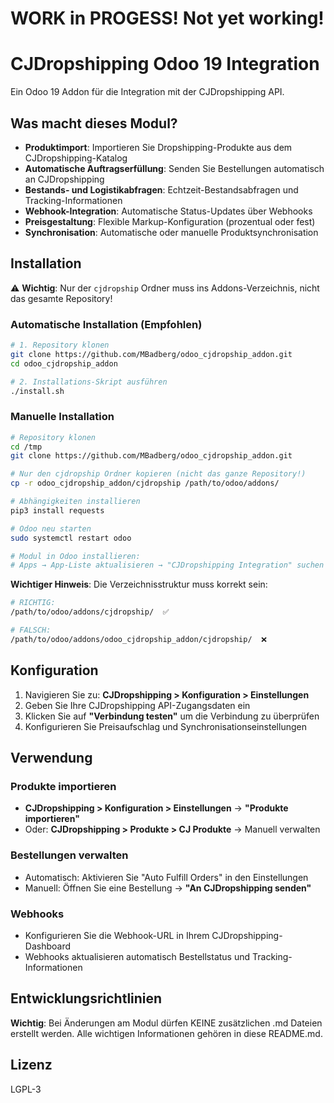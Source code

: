 # WORK in PROGESS! Not yet working!

# CJDropshipping Odoo 19 Integration

Ein Odoo 19 Addon für die Integration mit der CJDropshipping API.

## Was macht dieses Modul?

- **Produktimport**: Importieren Sie Dropshipping-Produkte aus dem CJDropshipping-Katalog
- **Automatische Auftragserfüllung**: Senden Sie Bestellungen automatisch an CJDropshipping
- **Bestands- und Logistikabfragen**: Echtzeit-Bestandsabfragen und Tracking-Informationen
- **Webhook-Integration**: Automatische Status-Updates über Webhooks
- **Preisgestaltung**: Flexible Markup-Konfiguration (prozentual oder fest)
- **Synchronisation**: Automatische oder manuelle Produktsynchronisation

## Installation

⚠️ **Wichtig**: Nur der `cjdropship` Ordner muss ins Addons-Verzeichnis, nicht das gesamte Repository!

### Automatische Installation (Empfohlen)

```bash
# 1. Repository klonen
git clone https://github.com/MBadberg/odoo_cjdropship_addon.git
cd odoo_cjdropship_addon

# 2. Installations-Skript ausführen
./install.sh
```

### Manuelle Installation

```bash
# Repository klonen
cd /tmp
git clone https://github.com/MBadberg/odoo_cjdropship_addon.git

# Nur den cjdropship Ordner kopieren (nicht das ganze Repository!)
cp -r odoo_cjdropship_addon/cjdropship /path/to/odoo/addons/

# Abhängigkeiten installieren
pip3 install requests

# Odoo neu starten
sudo systemctl restart odoo

# Modul in Odoo installieren:
# Apps → App-Liste aktualisieren → "CJDropshipping Integration" suchen → Installieren
```

**Wichtiger Hinweis**: Die Verzeichnisstruktur muss korrekt sein:
```bash
# RICHTIG:
/path/to/odoo/addons/cjdropship/  ✅

# FALSCH:
/path/to/odoo/addons/odoo_cjdropship_addon/cjdropship/  ❌
```

## Konfiguration

1. Navigieren Sie zu: **CJDropshipping > Konfiguration > Einstellungen**
2. Geben Sie Ihre CJDropshipping API-Zugangsdaten ein
3. Klicken Sie auf **"Verbindung testen"** um die Verbindung zu überprüfen
4. Konfigurieren Sie Preisaufschlag und Synchronisationseinstellungen

## Verwendung

### Produkte importieren
- **CJDropshipping > Konfiguration > Einstellungen** → **"Produkte importieren"**
- Oder: **CJDropshipping > Produkte > CJ Produkte** → Manuell verwalten

### Bestellungen verwalten
- Automatisch: Aktivieren Sie "Auto Fulfill Orders" in den Einstellungen
- Manuell: Öffnen Sie eine Bestellung → **"An CJDropshipping senden"**

### Webhooks
- Konfigurieren Sie die Webhook-URL in Ihrem CJDropshipping-Dashboard
- Webhooks aktualisieren automatisch Bestellstatus und Tracking-Informationen

## Entwicklungsrichtlinien

**Wichtig**: Bei Änderungen am Modul dürfen KEINE zusätzlichen .md Dateien erstellt werden. Alle wichtigen Informationen gehören in diese README.md.

## Lizenz

LGPL-3
